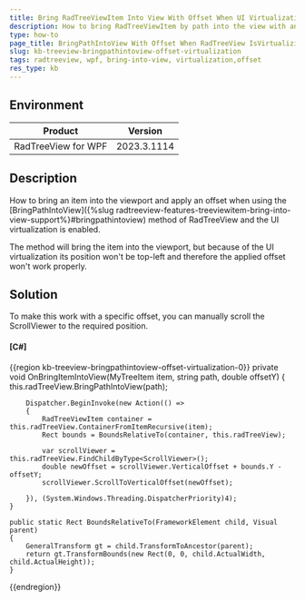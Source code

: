 ```yaml
---
title: Bring RadTreeViewItem Into View With Offset When UI Virtualization is Enabled
description: How to bring RadTreeViewItem by path into the view with an offset, when UI virtualization is enabled.
type: how-to
page_title: BringPathIntoView With Offset When RadTreeView IsVirtualizing is True
slug: kb-treeview-bringpathintoview-offset-virtualization
tags: radtreeview, wpf, bring-into-view, virtualization,offset
res_type: kb
---
```


## Environment

| Product | Version |
|---------|---------|
| RadTreeView for WPF | 2023.3.1114 |

## Description

How to bring an item into the viewport and apply an offset when using the [BringPathIntoView]({%slug radtreeview-features-treeviewitem-bring-into-view-support%}#bringpathintoview) method of RadTreeView and the UI virtualization is enabled.

The method will bring the item into the viewport, but because of the UI virtualization its position won't be top-left and therefore the applied offset won't work properly.

## Solution

To make this work with a specific offset, you can manually scroll the ScrollViewer to the required position.

#### __[C#]__
{{region kb-treeview-bringpathintoview-offset-virtualization-0}}
	private void OnBringItemIntoView(MyTreeItem item, string path, double offsetY)
	{   
		this.radTreeView.BringPathIntoView(path);

		Dispatcher.BeginInvoke(new Action(() =>
		{
			RadTreeViewItem container = this.radTreeView.ContainerFromItemRecursive(item);
			Rect bounds = BoundsRelativeTo(container, this.radTreeView);

			var scrollViewer = this.radTreeView.FindChildByType<ScrollViewer>();
			double newOffset = scrollViewer.VerticalOffset + bounds.Y - offsetY;
			scrollViewer.ScrollToVerticalOffset(newOffset);

		}), (System.Windows.Threading.DispatcherPriority)4);
	}
	
	public static Rect BoundsRelativeTo(FrameworkElement child, Visual parent)
	{
		GeneralTransform gt = child.TransformToAncestor(parent);
		return gt.TransformBounds(new Rect(0, 0, child.ActualWidth, child.ActualHeight));
	}
{{endregion}}
